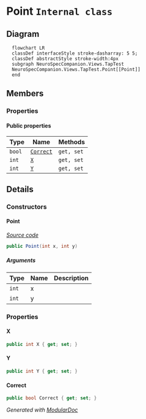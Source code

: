 # Point `Internal class`

## Diagram
```mermaid
  flowchart LR
  classDef interfaceStyle stroke-dasharray: 5 5;
  classDef abstractStyle stroke-width:4px
  subgraph NeuroSpecCompanion.Views.TapTest
  NeuroSpecCompanion.Views.TapTest.Point[[Point]]
  end
```

## Members
### Properties
#### Public  properties
| Type | Name | Methods |
| --- | --- | --- |
| `bool` | [`Correct`](#correct) | `get, set` |
| `int` | [`X`](#x) | `get, set` |
| `int` | [`Y`](#y) | `get, set` |

## Details
### Constructors
#### Point
[*Source code*](https://github.com///blob//NeuroSpecCompanion/Views/TapTest/TapGame.xaml.cs#L14)
```csharp
public Point(int x, int y)
```
##### Arguments
| Type | Name | Description |
| --- | --- | --- |
| `int` | x |   |
| `int` | y |   |

### Properties
#### X
```csharp
public int X { get; set; }
```

#### Y
```csharp
public int Y { get; set; }
```

#### Correct
```csharp
public bool Correct { get; set; }
```

*Generated with* [*ModularDoc*](https://github.com/hailstorm75/ModularDoc)
